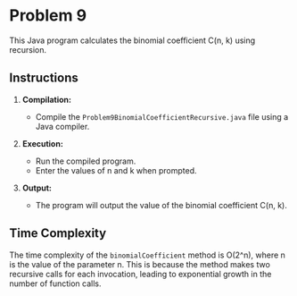 # Problem 9

This Java program calculates the binomial coefficient C(n, k) using recursion.

## Instructions

1. **Compilation:**
   - Compile the `Problem9BinomialCoefficientRecursive.java` file using a Java compiler.

2. **Execution:**
   - Run the compiled program.
   - Enter the values of n and k when prompted.

3. **Output:**
   - The program will output the value of the binomial coefficient C(n, k).

## Time Complexity

The time complexity of the `binomialCoefficient` method is O(2^n), where n is the value of the parameter n. This is because the method makes two recursive calls for each invocation, leading to exponential growth in the number of function calls.

